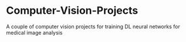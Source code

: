﻿# Computer-Vision-Projects

A couple of computer vision projects for training DL neural networks for medical image analysis
